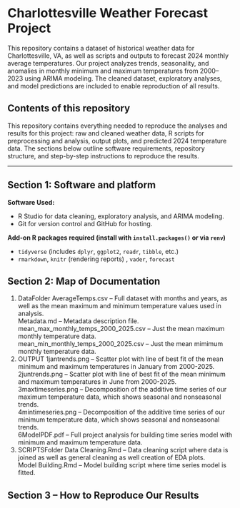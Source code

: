 # Charlottesville Weather Forecast Project

This repository contains a dataset of historical weather data for Charlottesville, VA, as well as scripts and outputs to forecast 2024 monthly average temperatures. Our project analyzes trends, seasonality, and anomalies in monthly minimum and maximum temperatures from 2000–2023 using ARIMA modeling. The cleaned dataset, exploratory analyses, and model predictions are included to enable reproduction of all results.

## Contents of this repository
This repository contains everything needed to reproduce the analyses and results for this project: raw and cleaned weather data, R scripts for preprocessing and analysis, output plots, and predicted 2024 temperature data. The sections below outline software requirements, repository structure, and step-by-step instructions to reproduce the results.

---

## Section 1: Software and platform

**Software Used:**
- R Studio for data cleaning, exploratory analysis, and ARIMA modeling.
- Git for version control and GitHub for hosting.

**Add-on R packages required (install with `install.packages()` or via `renv`)**
- `tidyverse` (includes `dplyr`, `ggplot2`, `readr`, `tibble`, etc.)
- `rmarkdown`, `knitr` (rendering reports) , `vader`, `forecast`

## Section 2: Map of Documentation
1. DataFolder
AverageTemps.csv – Full dataset with months and years, as well as the mean maximum and minimum temperature values used in analysis. <br>
Metadata.md – Metadata description file. <br>
mean_max_monthly_temps_2000_2025.csv – Just the mean maximum monthly temperature data. <br>
mean_min_monthly_temps_2000_2025.csv – Just the mean mimimum monthly temperature data. <br>
2. OUTPUT
1jantrends.png – Scatter plot with line of best fit of the mean minimum and maximum temperatures in January from 2000-2025. <br>
2juntrends.png – Scatter plot with line of best fit of the mean minimum and maximum temperatures in June from 2000-2025. <br>
3maxtimeseries.png – Decomposition of the additive time series of our maximum temperature data, which shows seasonal and nonseasonal trends. <br>
4mintimeseries.png – Decomposition of the additive time series of our minimum temperature data, which shows seasonal and nonseasonal trends. <br>
6ModelPDF.pdf – Full project analysis for building time series model with minimum and maximum temperature data. <br>
3. SCRIPTSFolder
Data Cleaning.Rmd – Data cleaning script where data is joined as well as general cleaning as well creation of EDA plots.<br>
Model Building.Rmd – Model building script where time series model is fitted. <br>


## Section 3 – How to Reproduce Our Results


